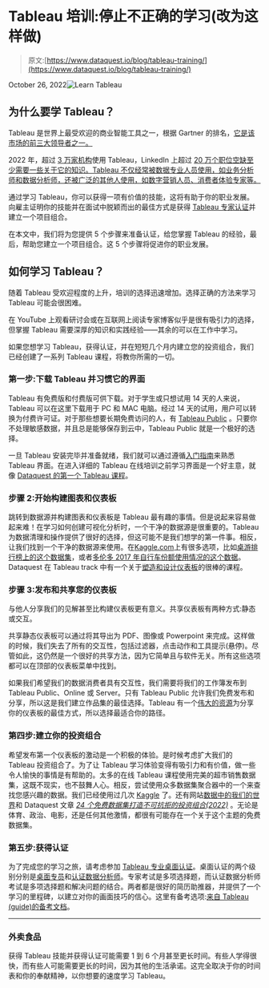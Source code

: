 # Tableau 培训:停止不正确的学习(改为这样做)

> 原文:[https://www.dataquest.io/blog/tableau-training/](https://www.dataquest.io/blog/tableau-training/)

October 26, 2022![Learn Tableau](../Images/08550fd9da4650da6685f24c054d8737.png)

## 为什么要学 Tableau？

Tableau 是世界上最受欢迎的商业智能工具之一，根据 Gartner 的排名，[它是该市场的前三大领导者之一。](https://www.cxtoday.com/data-analytics/gartner-magic-quadrant-for-analytics-and-business-intelligence-platforms-2022/)

2022 年，超过 [3 万家机构](https://www.slintel.com/tech/business-intelligence-bi/tableausoftware-vs-microsoftpowerbi)使用 Tableau，LinkedIn 上超过 [20 万个职位空缺至少需要一些关于它的知识。Tableau 不仅经常被数据专业人员使用，如业务分析师和数据分析师，还被广泛的其他人使用，如数字营销人员、消费者体验专家等。](https://www.linkedin.com/jobs/search/?currentJobId=3258348988&geoId=92000000&keywords=tableau)

通过学习 Tableau，你可以获得一项有价值的技能，这将有助于你的职业发展。向雇主证明你的技能并在面试中脱颖而出的最佳方式是获得 [Tableau 专家认证](https://www.tableau.com/learn/certification/desktop-specialist)并建立一个项目组合。

在本文中，我们将为您提供 5 个步骤来准备认证，给您掌握 Tableau 的经验，最后，帮助您建立一个项目组合。这 5 个步骤将促进你的职业发展。

## 如何学习 Tableau？

随着 Tableau 受欢迎程度的上升，培训的选择迅速增加。选择正确的方法来学习 Tableau 可能会很困难。

在 YouTube 上观看研讨会或在互联网上阅读专家博客似乎是很有吸引力的选择，但掌握 Tableau 需要深厚的知识和实践经验——其余的可以在工作中学习。

如果您想学习 Tableau，获得认证，并在短短几个月内建立您的投资组合，我们已经创建了一系列 Tableau 课程，将教你所需的一切。

### 第一步:下载 Tableau 并习惯它的界面

Tableau 有免费版和付费版可供下载。对于学生或只想试用 14 天的人来说，Tableau 可以在这里下载用于 PC 和 MAC 电脑。经过 14 天的试用，用户可以转换为付费许可证。对于那些想要长期免费访问的人，有 [Tableau Public](https://www.tableau.com/en-gb/products/public/download) 。只要你不处理敏感数据，并且总是能够保存到云中，Tableau Public 就是一个极好的选择。

一旦 Tableau 安装完毕并准备就绪，我们就可以通过遵循[入门指南](https://help.tableau.com/current/guides/get-started-tutorial/en-us/get-started-tutorial-home.htm)来熟悉 Tableau 界面。在进入详细的 Tableau 在线培训之前学习界面是一个好主意，就像 [Dataquest 的第一个 Tableau 课程](http://placeholder)。

### 步骤 2:开始构建图表和仪表板

跳转到数据源并构建图表和仪表板是 Tableau 最有趣的事情。但是说起来容易做起来难！在学习如何创建可视化分析时，一个干净的数据源是很重要的。Tableau 为数据清理和操作提供了很好的选择，但这可能不是我们想学的第一件事。相反，让我们找到一个干净的数据源来使用。在[Kaggle.com](https://kaggle.com)上有很多选项，比如[桌游排行榜上的这个数据集](https://www.kaggle.com/datasets/andrewmvd/board-games)，或者[多伦多 2017 年自行车份额使用情况的这个数据](https://www.kaggle.com/datasets/jackywang529/toronto-bikeshare-data)。Dataquest 在 Tableau track 中有一个关于[塑造和设计仪表板](http://placeholder)的很棒的课程。

### 步骤 3:发布和共享您的仪表板

与他人分享我们的见解甚至比构建仪表板更有意义。共享仪表板有两种方式:静态或交互。

共享静态仪表板可以通过将其导出为 PDF、图像或 Powerpoint 来完成。这样做的时候，我们失去了所有的交互性，包括过滤器，点击动作和工具提示(悬停)。尽管如此，这仍然是一个很好的共享方法，因为它简单且与软件无关。所有这些选项都可以在顶部的仪表板菜单中找到。

如果我们希望我们的数据消费者具有交互性，我们需要将我们的工作簿发布到 Tableau Public、Online 或 Server。只有 Tableau Public 允许我们免费发布和分享，所以这是我们建立作品集的最佳选择。Tableau 有一个[伟大的资源](https://help.tableau.com/current/guides/get-started-tutorial/en-us/get-started-tutorial-share.htm)为分享你的仪表板的最佳方式，所以选择最适合你的路径。

### 第四步:建立你的投资组合

希望发布第一个仪表板的激动是一个积极的体验。是时候考虑扩大我们的 Tableau 投资组合了。为了让 Tableau 学习体验变得有吸引力和有价值，做一些令人愉快的事情是有帮助的。太多的在线 Tableau 课程使用完美的超市销售数据集，这既不现实，也不鼓舞人心。相反，尝试使用众多数据集聚合器中的一个来查找您感兴趣的数据。我们已经使用过几次 [Kaggle](https://kaggle.com) 了。还有网站[数据中的我们的世界](https://ourworldindata.org/)和 Dataquest 文章 [*24 个免费数据集打造不可抗拒的投资组合(2022)*](https://www.dataquest.io/blog/free-datasets-for-projects/) 。无论是体育、政治、电影，还是任何其他激情，都很有可能存在一个关于这个主题的免费数据集。

### 第五步:获得认证

为了完成您的学习之旅，请考虑参加 [Tableau 专业桌面认证](https://www.tableau.com/learn/certification)。桌面认证的两个级别分别是[桌面专员](https://www.tableau.com/learn/certification/desktop-specialist)和[认证数据分析师](https://www.tableau.com/learn/certification/certified-data-analyst)。专家考试是多项选择题，而认证数据分析师考试是多项选择题和解决问题的结合。两者都是很好的简历助推器，并提供了一个学习的里程碑，以建立对你的画面技巧的信心。这里有备考选项:[来自 Tableau (guide)的备考文档](https://mkt.tableau.com/files/TableauDesktopSpecialist_ExamGuide.pdf)。

* * *

### 外卖食品

获得 Tableau 技能并获得认证可能需要 1 到 6 个月甚至更长时间。有些人学得很快，而有些人可能需要更长的时间，因为其他的生活承诺。这完全取决于你的时间表和你的奉献精神，以你想要的速度学习 Tableau。